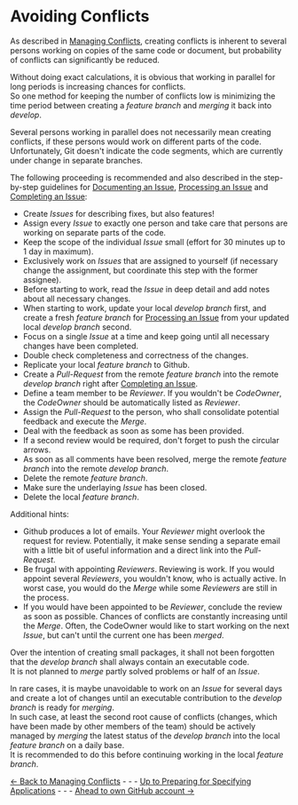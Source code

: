 # Avoiding Conflicts

As described in [Managing Conflicts](../ConflictManagement/ConflictManagement.md), creating conflicts is inherent to several persons working on copies of the same code or document, but probability of conflicts can significantly be reduced.  

Without doing exact calculations, it is obvious that working in parallel for long periods is increasing chances for conflicts.  
So one method for keeping the number of conflicts low is minimizing the time period between creating a _feature branch_ and _merging_ it back into _develop_.  

Several persons working in parallel does not necessarily mean creating conflicts, if these persons would work on different parts of the code.  
Unfortunately, Git doesn't indicate the code segments, which are currently under change in separate branches.  

The following proceeding is recommended and also described in the step-by-step guidelines for [Documenting an Issue](../DocumentingAnIssue/DocumentingAnIssue.md), [Processing an Issue](../ProcessingAnIssue/ProcessingAnIssue.md) and [Completing an Issue](../CreatingMergeRequest/CreatingMergeRequest.md):
* Create _Issues_ for describing fixes, but also features!  
* Assign every _Issue_ to exactly one person and take care that persons are working on separate parts of the code.  
* Keep the scope of the individual _Issue_ small (effort for 30 minutes up to 1 day in maximum).  
* Exclusively work on _Issues_ that are assigned to yourself (if necessary change the assignment, but coordinate this step with the former assignee).  
* Before starting to work, read the _Issue_ in deep detail and add notes about all necessary changes.  
* When starting to work, update your local _develop branch_ first, and create a fresh _feature branch_ for [Processing an Issue](../ProcessingAnIssue/ProcessingAnIssue.md) from your updated local _develop branch_ second.  
* Focus on a single _Issue_ at a time and keep going until all necessary changes have been completed.  
* Double check completeness and correctness of the changes.  
* Replicate your local _feature branch_ to Github.  
* Create a _Pull-Request_ from the remote _feature branch_ into the remote _develop branch_ right after [Completing an Issue](../CreatingMergeRequest/CreatingMergeRequest.md).  
* Define a team member to be _Reviewer_. If you wouldn't be _CodeOwner_, the _CodeOwner_ should be automatically listed as _Reviewer_.  
* Assign the _Pull-Request_ to the person, who shall consolidate potential feedback and execute the _Merge_.  
* Deal with the feedback as soon as some has been provided.  
* If a second review would be required, don't forget to push the circular arrows.  
* As soon as all comments have been resolved, merge the remote _feature branch_ into the remote _develop branch_.  
* Delete the remote _feature branch_.  
* Make sure the underlaying _Issue_ has been closed.  
* Delete the local _feature branch_.  

Additional hints:
* Github produces a lot of emails. Your _Reviewer_ might overlook the request for review. Potentially, it make sense sending a separate email with a little bit of useful information and a direct link into the _Pull-Request_.  
* Be frugal with appointing _Reviewers_. Reviewing is work. If you would appoint several _Reviewers_, you wouldn't know, who is actually active. In worst case, you would do the _Merge_ while some _Reviewers_ are still in the process.  
* If you would have been appointed to be _Reviewer_, conclude the review as soon as possible. Chances of conflicts are constantly increasing until the _Merge_. Often, the CodeOwner would like to start working on the next _Issue_, but can't until the current one has been _merged_.  

Over the intention of creating small packages, it shall not been forgotten that the _develop branch_ shall always contain an executable code.  
It is not planned to _merge_ partly solved problems or half of an _Issue_.

In rare cases, it is maybe unavoidable to work on an _Issue_ for several days and create a lot of changes until an executable contribution to the _develop branch_ is ready for _merging_.  
In such case, at least the second root cause of conflicts (changes, which have been made by other members of the team) should be actively managed by _merging_ the latest status of the _develop branch_ into the local _feature branch_ on a daily base.  
It is recommended to do this before continuing working in the local _feature branch_.

[<- Back to Managing Conflicts](../ConflictManagement/ConflictManagement.md) - - - [Up to Preparing for Specifying Applications](../PreparingSpecifying.md) - - - [Ahead to own GitHub account ->](../OwnGitHubAccount/OwnGitHubAccount.md)
